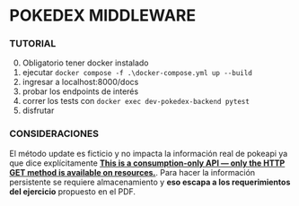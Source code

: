 # POKEDEX MIDDLEWARE    

### TUTORIAL

0. Obligatorio tener docker instalado
1. ejecutar `docker compose -f .\docker-compose.yml up --build`
2. ingresar a localhost:8000/docs
3. probar los endpoints de interés
4. correr los tests con `docker exec dev-pokedex-backend pytest`
5. disfrutar


### CONSIDERACIONES

El método update es ficticio y no impacta la información real de pokeapi ya que dice explícitamente  [**This is a consumption-only API — only the HTTP GET method is available on resources.**](https://pokeapi.co/docs/v2#info). Para hacer la información persistente se requiere almacenamiento y **eso escapa a los requerimientos del ejercicio** propuesto en el PDF.